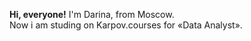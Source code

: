 **Hi, everyone!** 
I'm Darina, from Moscow.  
Now i am studing on  Karpov.courses for «Data Analyst».  
